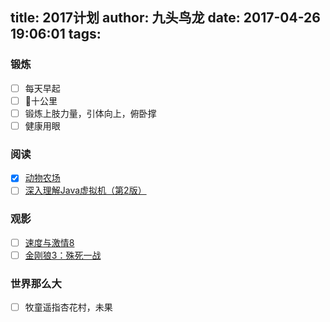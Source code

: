 title: 2017计划
author: 九头鸟龙
date: 2017-04-26 19:06:01
tags:
---
### 锻炼
- [ ] 每天早起
- [ ] 🏃十公里
- [ ] 锻炼上肢力量，引体向上，俯卧撑
- [ ] 健康用眼

### 阅读
- [x] [动物农场](https://book.douban.com/subject/2035179/)
- [ ] [深入理解Java虚拟机（第2版）](https://book.douban.com/subject/24722612/)

### 观影
- [ ] [速度与激情8](https://movie.douban.com/subject/26260853/?from=showing)
- [ ] [金刚狼3：殊死一战](https://movie.douban.com/subject/25765735/)

### 世界那么大
- [ ] 牧童遥指杏花村，未果